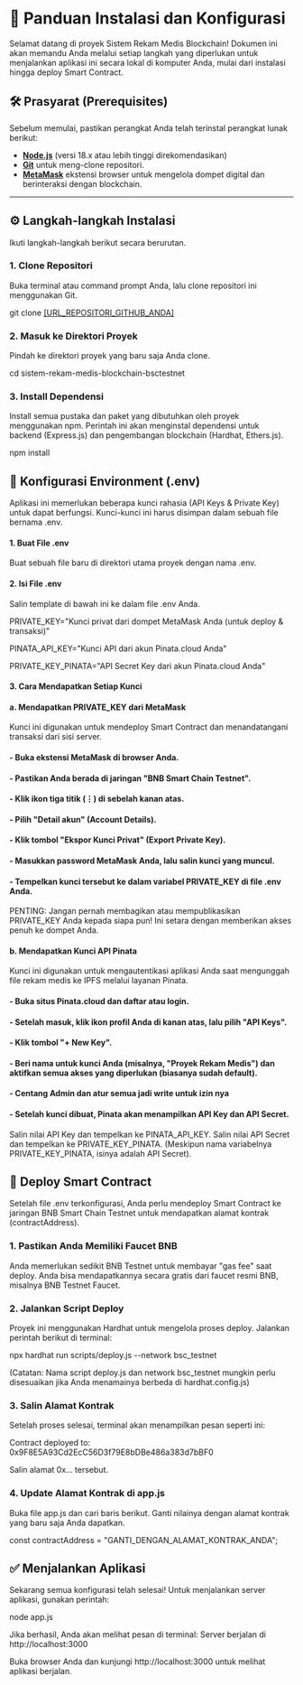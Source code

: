 # 🚀 Panduan Instalasi dan Konfigurasi
Selamat datang di proyek Sistem Rekam Medis Blockchain! Dokumen ini akan memandu Anda melalui setiap langkah yang diperlukan untuk menjalankan aplikasi ini secara lokal di komputer Anda, mulai dari instalasi hingga deploy Smart Contract.

## 🛠️ Prasyarat (Prerequisites)

Sebelum memulai, pastikan perangkat Anda telah terinstal perangkat lunak berikut:

- **[Node.js](https://nodejs.org/)** (versi 18.x atau lebih tinggi direkomendasikan)
- **[Git](https://git-scm.com/)** untuk meng-clone repositori.
- **[MetaMask](https://metamask.io/)** ekstensi browser untuk mengelola dompet digital dan berinteraksi dengan blockchain.

---

## ⚙️ Langkah-langkah Instalasi

Ikuti langkah-langkah berikut secara berurutan.

### 1. Clone Repositori
Buka terminal atau command prompt Anda, lalu clone repositori ini menggunakan Git.

git clone [\[URL_REPOSITORI_GITHUB_ANDA\]](https://github.com/BochanUFM18/sistem-rekam-medis-blockchain-bsctestnet)

### 2. Masuk ke Direktori Proyek
Pindah ke direktori proyek yang baru saja Anda clone.

cd sistem-rekam-medis-blockchain-bsctestnet

### 3. Install Dependensi
Install semua pustaka dan paket yang dibutuhkan oleh proyek menggunakan npm. Perintah ini akan menginstal dependensi untuk backend (Express.js) dan pengembangan blockchain (Hardhat, Ethers.js).

npm install 

## 🔑 Konfigurasi Environment (.env) 
Aplikasi ini memerlukan beberapa kunci rahasia (API Keys & Private Key) untuk dapat berfungsi. Kunci-kunci ini harus disimpan dalam sebuah file bernama .env.

#### 1. Buat File .env
Buat sebuah file baru di direktori utama proyek dengan nama .env.

#### 2. Isi File .env
Salin template di bawah ini ke dalam file .env Anda.

PRIVATE_KEY="Kunci privat dari dompet MetaMask Anda (untuk deploy & transaksi)"

PINATA_API_KEY="Kunci API dari akun Pinata.cloud Anda"

PRIVATE_KEY_PINATA="API Secret Key dari akun Pinata.cloud Anda"

#### 3. Cara Mendapatkan Setiap Kunci
#### a. Mendapatkan PRIVATE_KEY dari MetaMask 
Kunci ini digunakan untuk mendeploy Smart Contract dan menandatangani transaksi dari sisi server.

#### - Buka ekstensi MetaMask di browser Anda.
#### - Pastikan Anda berada di jaringan "BNB Smart Chain Testnet".
#### - Klik ikon tiga titik (⋮) di sebelah kanan atas.
#### - Pilih "Detail akun" (Account Details).
#### - Klik tombol "Ekspor Kunci Privat" (Export Private Key).
#### - Masukkan password MetaMask Anda, lalu salin kunci yang muncul.
#### - Tempelkan kunci tersebut ke dalam variabel PRIVATE_KEY di file .env Anda.
PENTING: Jangan pernah membagikan atau mempublikasikan PRIVATE_KEY Anda kepada siapa pun! Ini setara dengan memberikan akses penuh ke dompet Anda.

#### b. Mendapatkan Kunci API Pinata
Kunci ini digunakan untuk mengautentikasi aplikasi Anda saat mengunggah file rekam medis ke IPFS melalui layanan Pinata.
#### - Buka situs Pinata.cloud dan daftar atau login.
#### - Setelah masuk, klik ikon profil Anda di kanan atas, lalu pilih "API Keys".
#### - Klik tombol "+ New Key".
#### - Beri nama untuk kunci Anda (misalnya, "Proyek Rekam Medis") dan aktifkan semua akses yang diperlukan (biasanya sudah default).
#### - Centang Admin dan atur semua jadi write untuk izin nya 
#### - Setelah kunci dibuat, Pinata akan menampilkan API Key dan API Secret.
Salin nilai API Key dan tempelkan ke PINATA_API_KEY.
Salin nilai API Secret dan tempelkan ke PRIVATE_KEY_PINATA. (Meskipun nama variabelnya PRIVATE_KEY_PINATA, isinya adalah API Secret).

## 📜 Deploy Smart Contract
Setelah file .env terkonfigurasi, Anda perlu mendeploy Smart Contract ke jaringan BNB Smart Chain Testnet untuk mendapatkan alamat kontrak (contractAddress).

### 1. Pastikan Anda Memiliki Faucet BNB
Anda memerlukan sedikit BNB Testnet untuk membayar "gas fee" saat deploy. Anda bisa mendapatkannya secara gratis dari faucet resmi BNB, misalnya BNB Testnet Faucet.

### 2. Jalankan Script Deploy
Proyek ini menggunakan Hardhat untuk mengelola proses deploy. Jalankan perintah berikut di terminal: 

npx hardhat run scripts/deploy.js --network bsc_testnet

(Catatan: Nama script deploy.js dan network bsc_testnet mungkin perlu disesuaikan jika Anda menamainya berbeda di hardhat.config.js)

### 3. Salin Alamat Kontrak 
Setelah proses selesai, terminal akan menampilkan pesan seperti ini:

Contract deployed to: 0x9F8E5A93Cd2EcC56D3f79E8bDBe486a383d7bBF0 

Salin alamat 0x... tersebut.

### 4. Update Alamat Kontrak di app.js
Buka file app.js dan cari baris berikut. Ganti nilainya dengan alamat kontrak yang baru saja Anda dapatkan.

const contractAddress = "GANTI_DENGAN_ALAMAT_KONTRAK_ANDA"; 

## ✅ Menjalankan Aplikasi 
Sekarang semua konfigurasi telah selesai! Untuk menjalankan server aplikasi, gunakan perintah: 

node app.js 

Jika berhasil, Anda akan melihat pesan di terminal:
Server berjalan di http://localhost:3000

Buka browser Anda dan kunjungi http://localhost:3000 untuk melihat aplikasi berjalan.